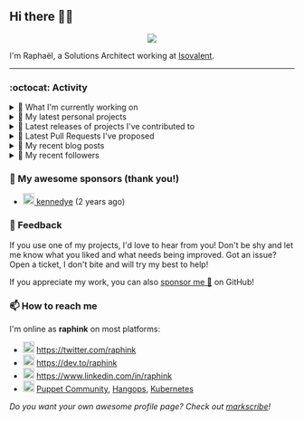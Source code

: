 ## Hi there 👋🏼


<p align="center">
  <a href="https://github.com/ryo-ma/github-profile-trophy"><img src="https://github-profile-trophy.vercel.app/?username=raphink&theme=darkhub&margin-w=15&margin-h=15&no-frame=true&column=5"/></a>
</p>


I'm Raphaël, a Solutions Architect working at [Isovalent](https://github.com/isovalent).

<hr />


### :octocat: Activity

<details>
<summary>👷 What I'm currently working on</summary>

- [isovalent/grafana-dashboards](https://github.com/isovalent/grafana-dashboards) - Grafana dashboards for Cilium (today)
- [cilium/cilium](https://github.com/cilium/cilium) - eBPF-based Networking, Security, and Observability (3 weeks ago)
- [raphink/geneve_1564](https://github.com/raphink/geneve_1564) - LaTeX facsimile of a Bible de Genève, 1564 (1 month ago)
- [cilium/cilium-cli](https://github.com/cilium/cilium-cli) - CLI to install, manage &amp; troubleshoot Kubernetes clusters running Cilium (1 month ago)
- [raphink/dotfiles](https://github.com/raphink/dotfiles) -  (2 months ago)
</details>

<details>
<summary>🌱 My latest personal projects</summary>

- [raphink/book-template](https://github.com/raphink/book-template) - book-template
- [raphink/rebel-base](https://github.com/raphink/rebel-base) - rebel-base
- [raphink/localhost-run-proxy](https://github.com/raphink/localhost-run-proxy) - 
- [raphink/dotfiles](https://github.com/raphink/dotfiles) - 
- [raphink/applicationsets-demo](https://github.com/raphink/applicationsets-demo) - 
</details>

<details>
<summary>🔭 Latest releases of projects I've contributed to</summary>

- [cilium/tetragon](https://github.com/cilium/tetragon) ([v0.9.0](https://github.com/cilium/tetragon/releases/tag/v0.9.0), 3 days ago) - eBPF-based Security Observability and Runtime Enforcement
- [cilium/cilium](https://github.com/cilium/cilium) ([v1.14.0-snapshot.1](https://github.com/cilium/cilium/releases/tag/v1.14.0-snapshot.1), 3 days ago) - eBPF-based Networking, Security, and Observability
- [cilium/cilium-cli](https://github.com/cilium/cilium-cli) ([v0.13.2](https://github.com/cilium/cilium-cli/releases/tag/v0.13.2), 2 weeks ago) - CLI to install, manage &amp; troubleshoot Kubernetes clusters running Cilium
- [cilium/hubble](https://github.com/cilium/hubble) ([v0.11.3](https://github.com/cilium/hubble/releases/tag/v0.11.3), 3 weeks ago) - Hubble - Network, Service &amp; Security Observability for Kubernetes using eBPF
- [GameLab-UNIL-EPFL/Lausanne-1830](https://github.com/GameLab-UNIL-EPFL/Lausanne-1830) ([v1.5](https://github.com/GameLab-UNIL-EPFL/Lausanne-1830/releases/tag/v1.5), 1 month ago) - Winner of the Swiss Game Award 2022 for Best Serious Game. Open-Source Historically accurate RPG based in 1830s Lausanne.
</details>

<details>
<summary>🔨 Latest Pull Requests I've proposed</summary>

- [Fix typo in docs](https://github.com/isovalent/grafana-dashboards/pull/5) on [isovalent/grafana-dashboards](https://github.com/isovalent/grafana-dashboards) (today)
</details>

<details>
<summary>📜 My recent blog posts</summary>

- [Towards a Modular DevOps Stack](https://dev.to/camptocamp-ops/towards-a-modular-devops-stack-257c) (1 year ago)
- [A 15-year Puppet Journey](https://dev.to/raphink/a-15-year-puppet-journey-4o39) (1 year ago)
- [How to allow dynamic Terraform Provider Configuration](https://dev.to/camptocamp-ops/how-to-allow-dynamic-terraform-provider-configuration-20ik) (2 years ago)
- [March Cloud Native Romandie Meetup](https://dev.to/camptocamp-ops/march-cloud-native-romandie-meetup-o2f) (2 years ago)
- [Immutability &amp; loose coupling: a match made in heaven](https://dev.to/camptocamp-ops/immutability-loose-coupling-a-match-made-in-heaven-37kl) (2 years ago)
</details>

<details>
<summary>👥 My recent followers</summary>

- [<img src="https://avatars.githubusercontent.com/u/66138784?u=a50df1d2b3e3c15712c5c98a074cc4b8573a42ac&amp;v=4" height="20"/> smorenburg](https://github.com/smorenburg)
- [<img src="https://avatars.githubusercontent.com/u/26209571?u=63f3a16fbb0ae6d2a2ff59658bdb6ec65fd0342f&amp;v=4" height="20"/> PapiHack](https://github.com/PapiHack)
- [<img src="https://avatars.githubusercontent.com/u/9934402?u=5d9370f25b297158a82f4767a2cedba20e36477e&amp;v=4" height="20"/> darox](https://github.com/darox)
- [<img src="https://avatars.githubusercontent.com/u/794625?u=0a7e47af6f061a789f65b89cf8972978782bfaf8&amp;v=4" height="20"/> zeysh](https://github.com/zeysh)
- [<img src="https://avatars.githubusercontent.com/u/13658573?v=4" height="20"/> lukasz-bielinski](https://github.com/lukasz-bielinski)
</details>


### 💚 My awesome sponsors (thank you!)

- [<img src="https://avatars.githubusercontent.com/u/1110127?v=4" height="20"/> kennedye](https://github.com/kennedye) (2 years ago)


### 💬 Feedback

If you use one of my projects, I'd love to hear from you!
Don't be shy and let me know what you liked and what needs being improved.
Got an issue? Open a ticket, I don't bite and will try my best to help!

If you appreciate my work, you can also [sponsor me 💚](https://github.com/sponsors/raphink) on GitHub!


### 📫 How to reach me

I'm online as **raphink** on most platforms:

- <img src="https://raw.githubusercontent.com/FortAwesome/Font-Awesome/master/svgs/brands/twitter.svg" width="20" alt="Twitter" /> https://twitter.com/raphink
- <img src="https://raw.githubusercontent.com/FortAwesome/Font-Awesome/master/svgs/brands/dev.svg" width="20" alt="Blog" /> https://dev.to/raphink
- <img src="https://raw.githubusercontent.com/FortAwesome/Font-Awesome/master/svgs/brands/linkedin.svg" width="20" alt="LinkedIn" /> https://www.linkedin.com/in/raphink
- <img src="https://raw.githubusercontent.com/FortAwesome/Font-Awesome/master/svgs/brands/slack.svg" width="20" alt="Slack" /> [Puppet Community](https://slack.puppet.com/), [Hangops](https://signup.hangops.com/), [Kubernetes](https://slack.k8s.io/)

*Do you want your own awesome profile page? Check out [markscribe](https://github.com/muesli/markscribe)!*
